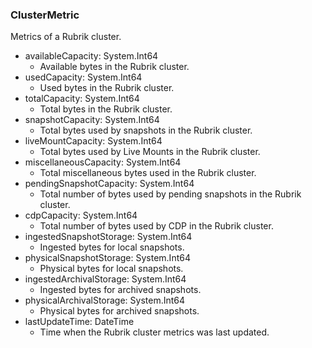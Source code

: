 ### ClusterMetric
Metrics of a Rubrik cluster.

- availableCapacity: System.Int64
  - Available bytes in the Rubrik cluster.
- usedCapacity: System.Int64
  - Used bytes in the Rubrik cluster.
- totalCapacity: System.Int64
  - Total bytes in the Rubrik cluster.
- snapshotCapacity: System.Int64
  - Total bytes used by snapshots in the Rubrik cluster.
- liveMountCapacity: System.Int64
  - Total bytes used by Live Mounts in the Rubrik cluster.
- miscellaneousCapacity: System.Int64
  - Total miscellaneous bytes used in the Rubrik cluster.
- pendingSnapshotCapacity: System.Int64
  - Total number of bytes used by pending snapshots in the Rubrik cluster.
- cdpCapacity: System.Int64
  - Total number of bytes used by CDP in the Rubrik cluster.
- ingestedSnapshotStorage: System.Int64
  - Ingested bytes for local snapshots.
- physicalSnapshotStorage: System.Int64
  - Physical bytes for local snapshots.
- ingestedArchivalStorage: System.Int64
  - Ingested bytes for archived snapshots.
- physicalArchivalStorage: System.Int64
  - Physical bytes for archived snapshots.
- lastUpdateTime: DateTime
  - Time when the Rubrik cluster metrics was last updated.
